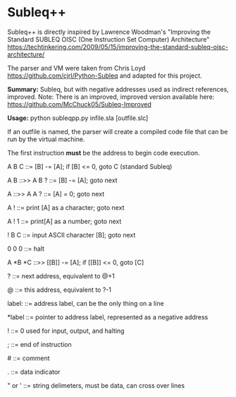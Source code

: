 # Subleq++

Subleq++ is directly inspired by Lawrence Woodman's "Improving the Standard SUBLEQ OISC (One Instruction Set Computer) Architecture"
https://techtinkering.com/2009/05/15/improving-the-standard-subleq-oisc-architecture/

The parser and VM were taken from Chris Loyd https://github.com/cjrl/Python-Subleq and adapted for this project.

**Summary:**  Subleq, but with negative addresses used as indirect references, improved.
Note:  There is an improved, improved version available here:  https://github.com/McChuck05/Subleq-Improved

**Usage:**  python subleqpp.py infile.sla [outfile.slc]

If an outfile is named, the parser will create a compiled code file that can be run by the virtual machine.

The first instruction **must** be the address to begin code execution.

 A B C ::=   [B] -= [A]; if [B] <= 0, goto C (standard Subleq)
 
 A B   ::>>   A B ? ::= [B] -= [A]; goto next
 
 A     ::>>   A A ? ::= [A] = 0; goto next
 
 A !  ::=   print [A] as a character; goto next
 
 A ! 1 ::=   print[A] as a number; goto next
 
 ! B C  ::=   input ASCII character [B]; goto next
 
 0 0 0 ::=   halt
 
 A \*B \*C ::>> [[B]] -= [A]; if [[B]] <= 0, goto [C]

 ? ::= next address, equivalent to @+1
 
 @ ::= this address, equivalent to ?-1
 
 label: ::= address label, can be the only thing on a line
 
 \*label ::=  pointer to address label, represented as a negative address
 
 ! ::= 0 used for input, output, and halting
 
 ;  ::=  end of instruction
 
 \#  ::=  comment
 
 . ::=  data indicator
 
 " or ' ::= string delimeters, must be data, can cross over lines
